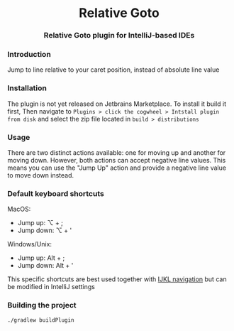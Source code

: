 <h1 style="text-align: center">
Relative Goto
</h1>
<h3 style="text-align: center">
Relative Goto plugin for IntelliJ-based IDEs    
</h3>

### Introduction
Jump to line relative to your caret position, instead of absolute line value

### Installation
The plugin is not yet released on Jetbrains Marketplace.
To install it build it first, Then navigate to
`Plugins > click the cogwheel > Intstall plugin from disk` and select the zip file located in `build > distributions`

### Usage
There are two distinct actions available: one for moving up and another for moving down. 
However, both actions can accept negative line values. This means you can use the "Jump Up" action and provide a negative line value to move down instead.

### Default keyboard shortcuts
MacOS:
 - Jump up: ⌥ + ;
 - Jump down: ⌥ + '

Windows/Unix:
- Jump up: Alt + ;
- Jump down: Alt + '

This specific shortcuts are best used together with [IJKL navigation](https://plugins.jetbrains.com/plugin/9852-ijkl-shortcuts) but can be modified in IntelliJ settings

### Building the project
`./gradlew buildPlugin`